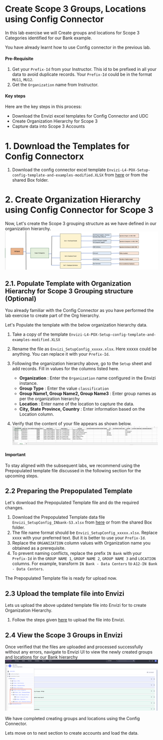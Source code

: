 # Create Scope 3 Groups, Locations using Config Connector

In this lab exercise we will Create groups and locations for Scope 3 Categories identified for our Bank example. 

You have already learnt how to use Config connector in the previous lab. 

#### Pre-Requisite

1. Get your `Prefix-Id` from your Instructor. This id to be prefixed in all your data to avoid duplicate records. Your `Prefix-Id` could be in the format `MU11`, `MU12`.
2. Get the `Organization` name from Instructor.

#### Key steps

Here are the key steps in this process:

- Download the Envizi excel templates for Config Connector and UDC
- Create Organization Hierarchy for Scope 3
- Capture data into Scope 3 Accounts

# 1. Download the Templates for Config Connectorx

1. Download the config connector excel template `Envizi-L4-POX-Setup-config-template-and-examples-modified.XLSX` from [here](./files/Envizi-L4-POX-Setup-config-template-and-examples-modified.XLSX) or from the shared Box folder. 


# 2. Create Organization Hierarchy using Config Connector for Scope 3 

Now, Let's create the Scope 3 grouping structure as we have defined in our organization hierarchy. 
    <img src="images/Org-Hier-S3.png">

## 2.1. Populate Template with Organization Hierarchy for Scope 3 Grouping structure (Optional)

You already familiar with the Config Connector as you have performed the lab exercise to create part of the Org hierarchy.

Let's Populate the template with the below organization hierarchy data.

1. Take a copy of the template `Envizi-L4-POX-Setup-config-template-and-examples-modified.XLSX` 
2. Rename the file as  `Envizi_SetupConfig_xxxxx.xlsx`. Here xxxxx could be anything. You can replace it with your `Prefix-Id`.
3. Following the organization hierarchy above, go to the `Setup` sheet and add records. Fill in values for the columns listed here.
   - **Organization** : Enter the `Organization` name configured in the Envizi instance.
   - **Group Type** : Enter the value `classification`
   - **Group Name1, Group Name2, Group Name3** :  Enter group names as per the organization hierarchy
   - **Location** : Enter name of the location to capture the data. 
   - **City, State Province, Country** : Enter information based on the Location column.

4. Verify that the content of your file appears as shown below.
    <img src="images/SetupConfig-template-S3.png">
    
#### Important
To stay aligned with the subsequent labs, we recommend using the Prepopulated template file discussed in the following section for the upcoming steps.

## 2.2 Preparing the Prepopulated Template

Let's download the Prepopulated Template file and do the required changes.

1. Download the Prepopulated Template data file `Envizi_SetupConfig_INbank-S3.xlsx` from [here](./files/Envizi_SetupConfig_INbank-S3.xlsx) or from the shared Box folder. 
2. The file name format should be `Envizi_SetupConfig_xxxxx.xlsx`. Replace xxxx with your preferred text. But it is better to use your `Prefix-Id`.
3. Replace the `ORGANIZATION` column values with Organization name you obtained as a prerequisite.
4. To prevent naming conflicts, replace the prefix `IN Bank` with your `Prefix-Id` in the `GROUP NAME 1`, `GROUP NAME 2`,	`GROUP NAME 3` and `LOCATION` columns. For example, transform `IN Bank - Data Centers` to `A12-IN Bank - Data Centers`.

The Prepopulated Template file is ready for upload now.

## 2.3 Upload the template file into Envizi

Lets us upload the above updated template file into Envizi for to create Organization Hierarchy.

1. Follow the steps given [here](../201-uploading-a-file) to upload the file into Envizi.

## 2.4 View the Scope 3 Groups in Envizi

Once verified that the files are uploaded and processed successfully without any errors, navigate to Envizi UI to view the newly created groups and locations for our Bank hierarchy
<img src="images/Bank-Scope3.png">

We have completed creating groups and locations using the Config Connector.  

Lets move on to next section to create accounts and load the data.
